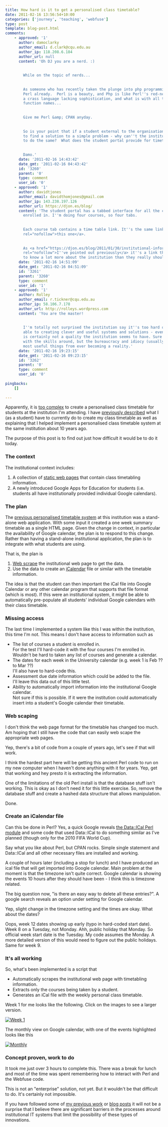```yaml
---
title: How hard is it to get a personalised class timetable?
date: 2011-02-16 13:56:54+10:00
categories: ['journey', 'teaching', 'webfuse']
type: post
template: blog-post.html
comments:
    - approved: '1'
      author: damoclarky
      author_email: d.clark@cqu.edu.au
      author_ip: 118.208.6.184
      author_url: null
      content: 'Oh DJ you are a nerd. :)
    
    
        While on the topic of nerds...
    
    
        As someone who has recently taken the plunge into php programming, I am missing
        Perl already.  Perl is a beauty, and Php is like Perl''s red-neck cousin - its
        a crass language lacking sophistication, and what is with all the understored
        function names...
    
    
        Give me Perl &amp; CPAN anyday.
    
    
        So is your point that if a student external to the organisation can spend 3hrs
        to find a solution to a simple problem - why can''t the institution find resources
        to do the same?  What does the student portal provide for timetabling?
    
    
        Damo.'
      date: '2011-02-16 14:43:42'
      date_gmt: '2011-02-16 04:43:42'
      id: '3260'
      parent: '0'
      type: comment
      user_id: '0'
    - approved: '1'
      author: davidtjones
      author_email: davidthomjones@gmail.com
      author_ip: 143.238.197.126
      author_url: https://djon.es/blog/
      content: 'The student portal has a tabbed interface for all the courses you are
        enrolled in. I''m doing four courses, so four tabs.
    
    
        Each course tab contains a time table link. It''s the same link, <a href="http://timetabling.cqu.edu.au/FCWViewer/view.do?site=199"
        rel="nofollow">this one</a>.
    
    
        As <a href="https://djon.es/blog/2011/01/30/institutional-information-systems-and-the-problems-of-service-provision/"
        rel="nofollow">I''ve pointed out previously</a> it''s a link that requires students
        to know a lot more about the institution than they really should need to.'
      date: '2011-02-16 14:51:09'
      date_gmt: '2011-02-16 04:51:09'
      id: '3261'
      parent: '3260'
      type: comment
      user_id: '1'
    - approved: '1'
      author: Rolley
      author_email: r.tickner@cqu.edu.au
      author_ip: 58.106.7.178
      author_url: http://rolleys.wordpress.com
      content: 'You are the master!
    
    
        I''m totally not surprised the institution say it''s too hard or complex.  Being
        able to creating clever and useful systems and solutions - even simple ones -
        is certainly not a quality the institution seems to have. Sure there''s people
        with the skills around, but the bureaucracy and idiocy (usually combined) prevent
        most useful things from ever becoming a reality.'
      date: '2011-02-16 19:23:15'
      date_gmt: '2011-02-16 09:23:15'
      id: '3262'
      parent: '0'
      type: comment
      user_id: '0'
    
pingbacks:
    []
    
---
```

Apparently, it is [too complex](/blog2/2011/02/15/getting-an-overview-of-the-term-ahead/#comment-3835) to create a personalised class timetable for students at the institution I'm attending. I have [previously described](/blog2/2011/01/30/institutional-information-systems-and-the-problems-of-service-provision/) what I (as a student) have to currently do to create my class timetable as well as explaining that I helped implement a personalised class timetable system at the same institution about 10 years ago.

The purpose of this post is to find out just how difficult it would be to do it today.

### The context

The institutional context includes:

1. A collection of [static web pages](http://timetabling.cqu.edu.au/FCWViewer/view.do?page=9894) that contain class timetabling information.
2. A newly introduced Google Apps for Education for students (i.e. students all have institutionally provided individual Google calendars).

### The plan

The [previous personalised timetable system](/blog2/2011/01/30/institutional-information-systems-and-the-problems-of-service-provision/) at this institution was a stand-alone web application. With some input it created a one week summary timetable as a single HTML page. Given the change in context, in particular the availability of Google calendar, the plan is to respond to this change. Rather than having a stand-alone institutional application, the plan is to integrate with what students are using.

That is, the plan is

1. [Web scrape](http://en.wikipedia.org/wiki/Web_scraping) the institutional web page to get the data.
2. Use the data to create an [iCalendar](http://en.wikipedia.org/wiki/ICalendar) file or similar with the timetable information.

The idea is that the student can then important the iCal file into Google Calendar or any other calendar program that supports that file format (which is most). If this were an institutional system, it might be able to automatically pre-populate all students' individual Google calendars with their class timetable.

### Missing access

The last time I implemented a system like this I was within the institution, this time I'm not. This means I don't have access to information such as

- The list of courses a student is enrolled in.  
    For the test I'll hard-code it with the four courses I'm enrolled in. Wouldn't be hard to taken any list of courses and generate a calendar.
- The dates for each week in the University calendar (e.g. week 1 is Feb ?? to Mar ??)  
    I'll also have to hard-code this.
- Assessment due date information which could be added to the file.  
    I'll leave this data out of this little test.
- Ability to automatically import information into the institutional Google calendar.  
    Not sure if this is possible. If it were the institution could automatically insert into a student's Google calendar their timetable.

### Web scaping

I don't think the web page format for the timetable has changed too much. Am hoping that I still have the code that can easily web scape the appropriate web pages.

Yep, there's a bit of code from a couple of years ago, let's see if that will work.

I think the hardest part here will be getting this ancient Perl code to run on my new computer when I haven't done anything with it for years. Yep, get that working and hey presto it is extracting the information.

One of the limitations of the old Perl install is that the database stuff isn't working. This is okay as I don't need it for this little exercise. So, remove the database stuff and create a hashed data structure that allows manipulation.

Done.

### Create an iCalendar file

Can this be done in Perl? Yes, a quick Google reveals [the Data::ICal Perl module](http://search.cpan.org/~alexmv/Data-ICal-0.16/lib/Data/ICal.pm) and some code that used Data::ICal to do something similar as I've planned (though only for the 2010 FIFA World Cup).

Say what you like about Perl, but CPAN rocks. Simple single statement and Data::ICal and all other necessary files are installed and working.

A couple of hours later (including a stop for lunch) and I have produced an ical file that will get imported into Google calendar. Main problem at the moment is that the timezone isn't quite correct. Google calendar is showing the events 10 hours after they should have been - I think this is timezone related.

The big question now, "is there an easy way to delete all these entries?". A google search reveals an option under setting for Google calendar.

Yep, slight change in the timezone setting and the times are okay. What about the dates?

Oops, week 12 dates showing up early (typo in hard-coded start date). Week 8 on a Tuesday, not Monday. Ahh, public holiday that Monday. So official week start date is the Tuesday. My code assumes the Monday. A more detailed version of this would need to figure out the public holidays. Same for week 9.

### It's all working

So, what's been implemented is a script that

- Automatically scrapes the institutional web page with timetabling information.
- Extracts only the courses being taken by a student.
- Generates an iCal file with the weekly personal class timetable.

Week 1 for me looks like the following. Click on the images to see a larger version.

[![Week 1](images/5450048034_cac65d44cc_m.jpg)](http://www.flickr.com/photos/david_jones/5450048034/ "Week 1 by David T Jones, on Flickr")

The monthly view on Google calendar, with one of the events highlighted looks like this

[![Monthly](images/5450068514_6ed66fc60b_m.jpg)](http://www.flickr.com/photos/david_jones/5450068514/ "Monthly by David T Jones, on Flickr")

### Concept proven, work to do

It took me just over 3 hours to complete this. There was a break for lunch and most of the time was spent remembering how to interact with Perl and the Webfuse code.

This is not an "enterprise" solution, not yet. But it wouldn't be that difficult to do. It's certainly not impossible.

If you have followed some of [my previous work](http://www.slideshare.net/davidj/alternatives-for-the-institutional-implementation-of-elearning-lessons-from-12-years-of-webfuse) or [blog posts](/blog2/2011/02/13/on-the-potential-flexibility-of-open-source-lms-and-its-limits/) it will not be a surprise that I believe there are significant barriers in the processes around institutional IT systems that limit the possibility of these types of innovations.